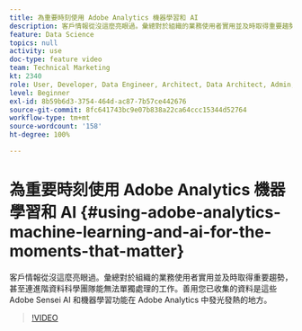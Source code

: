 ```yaml
---
title: 為重要時刻使用 Adobe Analytics 機器學習和 AI
description: 客戶情報從沒這麼亮眼過。彙總對於組織的業務使用者實用並及時取得重要趨勢，甚至連進階資料科學團隊能無法單獨處理的工作。善用您已收集的資料是這些 Adobe Sensei AI 和機器學習功能在 Adobe Analytics 中發光發熱的地方。
feature: Data Science
topics: null
activity: use
doc-type: feature video
team: Technical Marketing
kt: 2340
role: User, Developer, Data Engineer, Architect, Data Architect, Admin, Leader
level: Beginner
exl-id: 8b59b6d3-3754-464d-ac87-7b57ce442676
source-git-commit: 8fc641743bc9e07b838a22ca64ccc15344d52764
workflow-type: tm+mt
source-wordcount: '158'
ht-degree: 100%

---
```


# 為重要時刻使用 Adobe Analytics 機器學習和 AI {#using-adobe-analytics-machine-learning-and-ai-for-the-moments-that-matter}

客戶情報從沒這麼亮眼過。彙總對於組織的業務使用者實用並及時取得重要趨勢，甚至連進階資料科學團隊能無法單獨處理的工作。善用您已收集的資料是這些 Adobe Sensei AI 和機器學習功能在 Adobe Analytics 中發光發熱的地方。

>[!VIDEO](https://video.tv.adobe.com/v/25837/?quality=12&learn=on)
